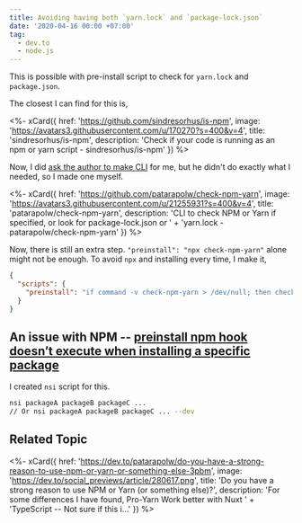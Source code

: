 ```yaml
---
title: Avoiding having both `yarn.lock` and `package-lock.json`
date: '2020-04-16 00:00 +07:00'
tag:
  - dev.to
  - node.js
---
```


This is possible with pre-install script to check for `yarn.lock` and `package.json`.

The closest I can find for this is,

<%- xCard({
  href: 'https://github.com/sindresorhus/is-npm',
  image: 'https://avatars3.githubusercontent.com/u/170270?s=400&v=4',
  title: 'sindresorhus/is-npm',
  description: 'Check if your code is running as an npm or yarn script - sindresorhus/is-npm'
}) %>

Now, I did [ask the author to make CLI](https://github.com/sindresorhus/is-npm/issues/11) for me, but he didn't do exactly what I needed, so I made one myself.

<%- xCard({
  href: 'https://github.com/patarapolw/check-npm-yarn',
  image: 'https://avatars3.githubusercontent.com/u/21255931?s=400&v=4',
  title: 'patarapolw/check-npm-yarn',
  description: 'CLI to check NPM or Yarn if specified, or look for package-lock.json or '
    + 'yarn.lock - patarapolw/check-npm-yarn'
}) %>

<!-- excerpt_separator -->

Now, there is still an extra step. `"preinstall": "npx check-npm-yarn"` alone might not be enough. To avoid `npx` and installing every time, I make it,

```json
{
  "scripts": {
    "preinstall": "if command -v check-npm-yarn > /dev/null; then check-npm-yarn; fi"
  }
}
```

## An issue with NPM -- [preinstall npm hook doesn’t execute when installing a specific package](https://npm.community/t/preinstall-npm-hook-doesnt-execute-when-installing-a-specific-package/2505)

I created `nsi` script for this.

```sh
nsi packageA packageB packageC ...
// Or nsi packageA packageB packageC ... --dev
```

## Related Topic

<%- xCard({
  href: 'https://dev.to/patarapolw/do-you-have-a-strong-reason-to-use-npm-or-yarn-or-something-else-3pbm',
  image: 'https://dev.to/social_previews/article/280617.png',
  title: 'Do you have a strong reason to use NPM or Yarn (or something else)?',
  description: 'For some differences I have found,  Pro-Yarn   Work better with Nuxt '
    + 'TypeScript -- Not sure if this i...'
}) %>
